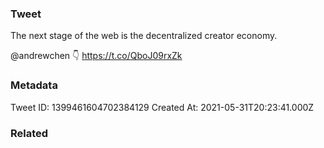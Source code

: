 ### Tweet
The next stage of the web is the decentralized creator economy.

@andrewchen 👇 https://t.co/QboJ09rxZk

### Metadata
Tweet ID: 1399461604702384129
Created At: 2021-05-31T20:23:41.000Z

### Related

